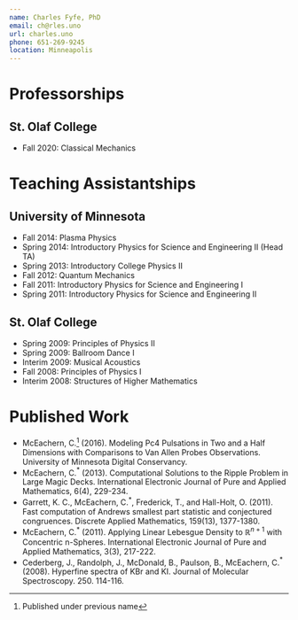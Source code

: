 ```yaml
---
name: Charles Fyfe, PhD
email: ch@rles.uno
url: charles.uno
phone: 651-269-9245
location: Minneapolis
---
```


# Professorships

## St. Olaf College

- Fall 2020: Classical Mechanics


# Teaching Assistantships

## University of Minnesota

- Fall 2014: Plasma Physics
- Spring 2014: Introductory Physics for Science and Engineering II (Head TA)
- Spring 2013: Introductory College Physics II
- Fall 2012: Quantum Mechanics
- Fall 2011: Introductory Physics for Science and Engineering I
- Spring 2011: Introductory Physics for Science and Engineering II


## St. Olaf College

- Spring 2009: Principles of Physics II
- Spring 2009: Ballroom Dance I
- Interim 2009: Musical Acoustics
- Fall 2008: Principles of Physics I
- Interim 2008: Structures of Higher Mathematics

# Published Work

- McEachern, C.[^1] (2016). Modeling Pc4 Pulsations in Two and a Half Dimensions with Comparisons to Van Allen Probes Observations. University of Minnesota Digital Conservancy.
- McEachern, C.$^*$ (2013). Computational Solutions to the Ripple Problem in Large Magic Decks. International Electronic Journal of Pure and Applied Mathematics, 6(4), 229-234.
- Garrett, K. C., McEachern, C.$^*$, Frederick, T., and Hall-Holt, O. (2011). Fast computation of Andrews smallest part statistic and conjectured congruences. Discrete Applied Mathematics, 159(13), 1377-1380.
- McEachern, C.$^*$ (2011). Applying Linear Lebesgue Density to $\mathbb{R}^{n+1}$ with Concentric n-Spheres. International Electronic Journal of Pure and Applied Mathematics, 3(3), 217-222.
- Cederberg, J., Randolph, J., McDonald, B., Paulson, B., McEachern, C.$^*$ (2008). Hyperfine spectra of KBr and KI. Journal of Molecular Spectroscopy. 250. 114-116.


[^1]: Published under previous name
